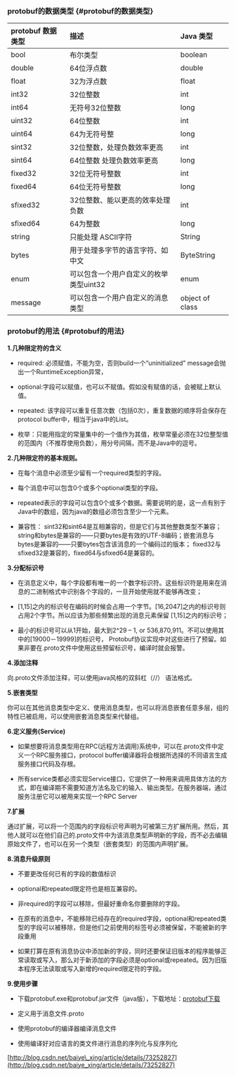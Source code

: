 ### **protobuf的数据类型** {#protobuf的数据类型}

| protobuf 数据类型 | 描述 | Java 类型 |
| :--- | :--- | :--- |
| bool | 布尔类型 | boolean |
| double | 64位浮点数 | double |
| float | 32为浮点数 | float |
| int32 | 32位整数 | int |
| int64 | 无符号32位整数 | long |
| uint32 | 64位整数 | int |
| uint64 | 64为无符号整 | long |
| sint32 | 32位整数，处理负数效率更高 | int |
| sint64 | 64位整数 处理负数效率更高 | long |
| fixed32 | 32位无符号整数 | int |
| fixed64 | 64位无符号整数 | long |
| sfixed32 | 32位整数、能以更高的效率处理负数 | int |
| sfixed64 | 64为整数 | long |
| string | 只能处理 ASCII字符 | String |
| bytes | 用于处理多字节的语言字符、如中文 | ByteString |
| enum | 可以包含一个用户自定义的枚举类型uint32 | enum |
| message | 可以包含一个用户自定义的消息类型 | object of class |

### **protobuf的用法** {#protobuf的用法}

**1.几种限定符的含义**

* required: 必须赋值，不能为空，否则build一个“uninitialized” message会抛出一个RuntimeException异常，

* optional:字段可以赋值，也可以不赋值。假如没有赋值的话，会被赋上默认值。

* repeated: 该字段可以重复任意次数（包括0次），重复数据的顺序将会保存在protocol buffer中，相当于java中的List。

* 枚举：只能用指定的常量集中的一个值作为其值，枚举常量必须在32位整型值的范围内（不推荐使用负数），用分号间隔，而不是Java中的逗号。

**2.几种限定符的基本规则。**

* 在每个消息中必须至少留有一个required类型的字段。

* 每个消息中可以包含0个或多个optional类型的字段。

* repeated表示的字段可以包含0个或多个数据。需要说明的是，这一点有别于Java中的数组，因为java的数组必须包含至少一个元素。

* 兼容性： sint32和sint64是互相兼容的，但是它们与其他整数类型不兼容；string和bytes是兼容的——只要bytes是有效的UTF-8编码；嵌套消息与bytes是兼容的——只要bytes包含该消息的一个编码过的版本； fixed32与sfixed32是兼容的，fixed64与sfixed64是兼容的。

**3.分配标识号**

* 在消息定义中，每个字段都有唯一的一个数字标识符。这些标识符是用来在消息的二进制格式中识别各个字段的，一旦开始使用就不能够再改变；

* \[1,15\]之内的标识号在编码的时候会占用一个字节。\[16,2047\]之内的标识号则占用2个字节。所以应该为那些频繁出现的消息元素保留 \[1,15\]之内的标识号；

* 最小的标识号可以从1开始，最大到2^29 – 1, or 536,870,911。不可以使用其中的\[19000－19999\]的标识号， Protobuf协议实现中对这些进行了预留。如果非要在.proto文件中使用这些预留标识号，编译时就会报警。

**4.添加注释**

向.proto文件添加注释，可以使用java风格的双斜杠（//） 语法格式。

**5.嵌套类型**

你可以在其他消息类型中定义、使用消息类型，也可以将消息嵌套任意多层，组的特性已被启用，可以使用嵌套消息类型来代替组。

**6.定义服务\(Service\)**

* 如果想要将消息类型用在RPC\(远程方法调用\)系统中，可以在.proto文件中定义一个RPC服务接口，protocol buffer编译器将会根据所选择的不同语言生成服务接口代码及存根。

* 所有service类都必须实现Service接口，它提供了一种用来调用具体方法的方式，即在编译期不需要知道方法名及它的输入、输出类型。在服务器端，通过服务注册它可以被用来实现一个RPC Server

**7.扩展**

通过扩展，可以将一个范围内的字段标识号声明为可被第三方扩展所用。然后，其他人就可以在他们自己的.proto文件中为该消息类型声明新的字段，而不必去编辑原始文件了，也可以在另一个类型（嵌套类型）的范围内声明扩展。

**8.消息升级原则**

* 不要更改任何已有的字段的数值标识

* optional和repeated限定符也是相互兼容的。

* 非required的字段可以移除，但最好重命名你要删除的字段。

* 在原有的消息中，不能移除已经存在的required字段，optional和repeated类型的字段可以被移除，但是他们之前使用的标签号必须被保留，不能被新的字段重用

* 如果打算在原有消息协议中添加新的字段，同时还要保证旧版本的程序能够正常读取或写入，那么对于新添加的字段必须是optional或repeated。因为旧版本程序无法读取或写入新增的required限定符的字段。

**9.使用步骤**

* 下载protobuf.exe和protobuf.jar文件（java版），下载地址：[protobuf下载](http://code.google.com/p/protobuf/downloads/list)

* 定义用于消息文件.proto

* 使用protobuf的编译器编译消息文件

* 使用编译好对应语言的类文件进行消息的序列化与反序列化



[http://blog.csdn.net/baiye\_xing/article/details/73252827](http://blog.csdn.net/baiye_xing/article/details/73252827)

